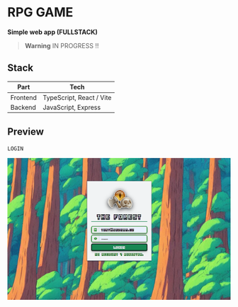 
# RPG GAME
**Simple web app (FULLSTACK)**

> __Warning__ IN PROGRESS !!

## Stack

| Part | Tech|
| ------ | ------ |
| Frontend| TypeScript, React / Vite |
| Backend| JavaScript, Express |

## Preview
```
LOGIN
```
![rpg](rpg.png)
```
